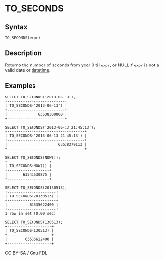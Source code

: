 # TO\_SECONDS

## Syntax

```
TO_SECONDS(expr)
```

## Description

Returns the number of seconds from year 0 till `expr`, or NULL if `expr` is not a valid date or [datetime](../../../data-types/date-and-time-data-types/datetime.md).

## Examples

```
SELECT TO_SECONDS('2013-06-13');
+--------------------------+
| TO_SECONDS('2013-06-13') |
+--------------------------+
|              63538300800 |
+--------------------------+

SELECT TO_SECONDS('2013-06-13 21:45:13');
+-----------------------------------+
| TO_SECONDS('2013-06-13 21:45:13') |
+-----------------------------------+
|                       63538379113 |
+-----------------------------------+

SELECT TO_SECONDS(NOW());
+-------------------+
| TO_SECONDS(NOW()) |
+-------------------+
|       63543530875 |
+-------------------+

SELECT TO_SECONDS(20130513);
+----------------------+
| TO_SECONDS(20130513) |
+----------------------+
|          63535622400 |
+----------------------+
1 row in set (0.00 sec)

SELECT TO_SECONDS(130513);
+--------------------+
| TO_SECONDS(130513) |
+--------------------+
|        63535622400 |
+--------------------+
```

CC BY-SA / Gnu FDL
